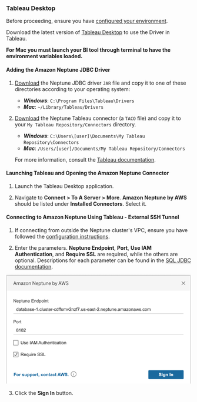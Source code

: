 ### Tableau Desktop

Before proceeding, ensure you have [configured your environment](../setup/configuration.md).

Download the latest version of [Tableau Desktop](https://www.tableau.com/products/desktop) to use the Driver in Tableau.

**For Mac you must launch your BI tool through terminal to have the environment variables loaded.**

#### Adding the Amazon Neptune JDBC Driver

1. [Download](../setup/configuration.md#neptune-jdbc-driver) the Neptune JDBC driver `JAR` file and copy it to one of these directories according to your operating system:
   - **_Windows_**: `C:\Program Files\Tableau\Drivers`
   - **_Mac_**: `~/Library/Tableau/Drivers`

2. [Download](../setup/configuration.md#neptune-jdbc-driver) the Neptune Tableau connector (a `TACO` file) and copy it to your `My Tableau Repository/Connectors`
   directory.
   - **_Windows_**: `C:\Users\[user]\Documents\My Tableau Repository\Connectors`
   - **_Mac_**: `/Users/[user]/Documents/My Tableau Repository/Connectors`

   For more information, consult the [Tableau documentation](https://tableau.github.io/connector-plugin-sdk/docs/run-taco).

#### Launching Tableau and Opening the Amazon Neptune Connector

1. Launch the Tableau Desktop application.

2. Navigate to **Connect > To A Server > More**. **Amazon Neptune by AWS** should be listed under **Installed Connectors**. Select it.

#### Connecting to Amazon Neptune Using Tableau - External SSH Tunnel

1. If connecting from outside the Neptune cluster's VPC, ensure you have followed the [configuration instructions](../configuration.md).

2. Enter the parameters. **Neptune Endpoint**, **Port**, **Use IAM Authentication**, and **Require SSL**
   are required, while the others are optional. Descriptions for each parameter can be found in
   the [SQL JDBC documentation](../sql.md).

![Tableau login dialog general tab](../images/tableau-sql-gremlin.png)

3. Click the **Sign In** button.
